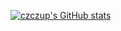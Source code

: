 <!--
Here are some ideas to get you started:

- 🔭 I’m currently working on ...
- 🌱 I’m currently learning ...
- 👯 I’m looking to collaborate on ...
- 🤔 I’m looking for help with ...
- 💬 Ask me about ...
- 📫 How to reach me: ...
- 😄 Pronouns: ...
- ⚡ Fun fact: ...
-->

[![czczup's GitHub stats](https://github-readme-stats.vercel.app/api?username=czczup&show_icons=true)](https://github.com/anuraghazra/github-readme-stats)

<!--
Related source is copied from: https://kilienazure.com/github-profile-readme/
-->
